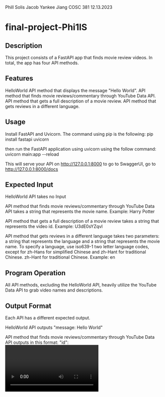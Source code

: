 Phill Solis
Jacob Yankee
Jiang COSC 381
12.13.2023

# final-project-Phi1lS

## Description
This project consists of a FastAPI app that finds movie review videos. In total, the 
app has four API methods.

## Features
HelloWorld API method that displays the message "Hello World".
API method that finds movie reviews/commentary through YouTube Data API.
API method that gets a full description of a movie review.
API method that gets reviews in a different language.

## Usage
Install FastAPI and Uvicorn. The command using pip is the following:
pip install fastapi uvicorn

then run the FastAPI application using uvicorn using the follow command:
uvicorn main:app --reload

This will serve your API on http://127.0.0.1:8000
to go to SwaggerUI, go to http://127.0.0.1:8000/docs

## Expected Input
HelloWorld API takes no Input

API method that finds movie reviews/commentary through YouTube Data API takes a string that represents the movie name. Example: Harry Potter

API method that gets a full description of a movie review takes a string that represents the video id. Example: U3dE0sYZqvl

API method that gets reviews in a different language takes two parameters: a string that represents the language and a string that represents the movie name.
To specify a language, use iso639-1 two letter language codes, except for zh-Hans for simplified Chinese and zh-Hant for traditional Chinese.
zh-Hant for traditional Chinese. Example: en

## Program Operation
All API methods, excluding the HelloWorld API, heavily utilize the YouTube Data API to grab video names and descriptions.

## Output Format
Each API has a different expected output.

HelloWorld API outputs "message: Hello World"

API method that finds movie reviews/commentary through YouTube Data API outputs in this format:
"id": <video id>
"title": <title of video>
"description": <description of video>

API method that gets a full description of a movie review outputs in this format:
"description": <full description of video>


API method that gets reviews in a different language outputs in this format. Note that it is the same format as the method that finds movie reviews/commentary, only in a different language:
"id": <video id>
"title": <title of video>
"description": <description of video>